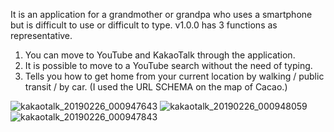 It is an application for a grandmother or grandpa who uses a smartphone but is difficult to use or difficult to type.
v1.0.0 has 3 functions as representative.
1. You can move to YouTube and KakaoTalk through the application.
2. It is possible to move to a YouTube search without the need of typing.
3. Tells you how to get home from your current location by walking / public transit / by car. (I used the URL SCHEMA on the map of Cacao.)

![kakaotalk_20190226_000947643](https://user-images.githubusercontent.com/38394861/53347088-bbf95e80-395b-11e9-8372-e74bf6a98aa8.jpg)
![kakaotalk_20190226_000948059](https://user-images.githubusercontent.com/38394861/53347090-bbf95e80-395b-11e9-83a0-c206c46790fc.jpg)
![kakaotalk_20190226_000947843](https://user-images.githubusercontent.com/38394861/53347094-bbf95e80-395b-11e9-8a02-de17e49143be.jpg)
